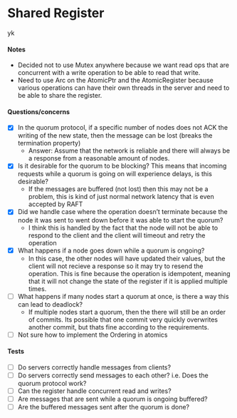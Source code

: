 # Shared Register

yk

#### Notes

- Decided not to use Mutex anywhere because we want read ops that are concurrent with a write operation to be able to read that write.
- Need to use Arc on the AtomicPtr and the AtomicRegister because various operations can have their own threads in the server and need to be able to share the register. 

#### Questions/concerns
- [x] In the quorum protocol, if a specific number of nodes does not ACK the writing of the new state, then the message can be lost (breaks the termination property)
    - Answer: Assume that the network is reliable and there will always be a response from a reasonable amount of nodes.
- [x] Is it desirable for the quorum to be blocking? This means that incoming requests while a quorum is going on will experience delays, is this desirable?
    - If the messages are buffered (not lost) then this may not be a problem, this is kind of just normal network latency that is even accepted by RAFT
- [x] Did we handle case where the operation doesn’t terminate because the node it was sent to went down before it was able to start the quorum?
    - I think this is handled by the fact that the node will not be able to respond to the client and the client will timeout and retry the operation
- [x] What happens if a node goes down while a quorum is ongoing?
    - In this case, the other nodes will have updated their values, but the client will not recieve a response so it may try to resend the operation. This is fine because the operation is idempotent, meaning that it will not change the state of the register if it is applied multiple times.
- [ ] What happens if many nodes start a quorum at once, is there a way this can lead to deadlock?
    - If multiple nodes start a quorum, then the there will still be an order of commits. Its possible that one commit very quickly overwrites another commit, but thats fine according to the requirements.
- [ ] Not sure how to implement the Ordering in atomics

#### Tests
- [ ] Do servers correctly handle messages from clients?
- [ ] Do servers correctly send messages to each other? i.e. Does the quorum protocol work?
- [ ] Can the register handle concurrent read and writes?
- [ ] Are messages that are sent while a quorum is ongoing buffered? 
- [ ] Are the buffered messages sent after the quorum is done?